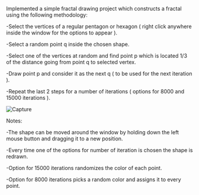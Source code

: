 Implemented a simple fractal drawing project which constructs a fractal using the following methodology:

  -Select the vertices of a regular pentagon or hexagon ( right click anywhere inside the window for the options to appear ).
  
  -Select a random point q inside the chosen shape.
  
  -Select one of the vertices at random and find point p which is located 1/3 of the distance going from point q to selected vertex.
  
  -Draw point p and consider it as the next q ( to be used for the next iteration ).
  
  -Repeat the last 2 steps for a number of iterations ( options for 8000 and 15000 iterations ).
  
![Capture](https://github.com/dkaratsin/Fractal/assets/72718080/3cf8e0b8-4720-442e-aa35-35596a47b6f5)

Notes: 

  -The shape can be moved around the window by holding down the left mouse button and dragging it to a new position.
  
  -Every time one of the options for number of iteration is chosen the shape is redrawn.
  
  -Option for 15000 iterations randomizes the color of each point.
  
  -Option for 8000 iterations picks a random color and assigns it to every point.
